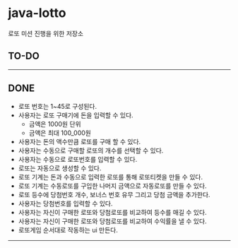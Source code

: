 # java-lotto
로또 미션 진행을 위한 저장소

## TO-DO

---
## DONE
- 로또 번호는 1~45로 구성된다.
- 사용자는 로또 구매기에 돈을 입력할 수 있다.
    - 금액은 1000원 단위
    - 금액은 최대 100_000원
- 사용자는 돈의 액수만큼 로또를 구매 할 수 있다.
- 사용자는 수동으로 구매할 로또의 개수를 선택할 수 있다.
- 사용자는 수동으로 로또번호를 입력할 수 있다.
- 로또는 자동으로 생성할 수 있다.
- 로또 기계는 돈과 수동으로 입력한 로또를 통해 로또티켓을 만들 수 있다.
- 로또 기계는 수동로또를 구입한 나머지 금액으로 자동로또를 만들 수 있다.
- 로또 등수에 당첨번호 개수, 보너스 번호 유무 그리고 당첨 금액을 추가한다.
- 사용자는 당첨번호를 입력할 수 있다.
- 사용자는 자신이 구매한 로또와 당첨로또를 비교하여 등수를 매길 수 있다.
- 사용자는 자신이 구매한 로또와 당첨로또를 비교하여 수익률을 낼 수 있다.
- 로또게임 순서대로 작동하는 ui 만든다.
---
